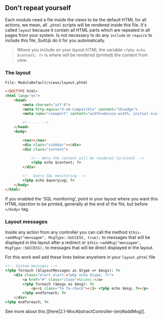 ## Don't repeat yourself

Each module need a file inside the views to be the default HTML for all actions, we mean, all `.phtml` scripts will be rendered inside this file. It's called `layout` because it contain all HTML parts which are repeated in all pages from your system. Is not necessary to do any `include` or `require` to include this file, _SuitUp_ do it for you automatically.

> Where you include on your layout HTML the variable `<?php echo $content; ?>` is where will be rendered (printed) the content from _view_.

### The layout

`File: ModuleDefault/views/layout.phtml`
```html
<!DOCTYPE html>
<html lang="en">
    <head>
        <meta charset="utf-8">
        <meta http-equiv="X-UA-Compatible" content="IE=edge">
        <meta name="viewport" content="width=device-width, initial-scale=1">

        <!-- ... -->
    </head>
    <body>

        <nav></nav>
        <div class="sidebar"></div>
        <div class="content">

            <!-- Here the content will be rendered (printed) -->
            <?php echo $content; ?>
        </div>

        <!-- Query SQL monitoring -->
        <?php echo $queryLog; ?>
    </body>
</html>
```

If you enabled the 'SQL monitoring', point in your layout where you want this HTML injection to be printed, generally at the end of the file, but before `</body>` tag.

### Layout messages
Inside any action from any controller you can call the method `$this->addMsg("mensagem", MsgType::SUCCESS, true);` to messages that will be displayed in the layout after a redirect or `$this->addMsg("mensagem", MsgType::SUCCESS);` to messages that will be direct displayed in the layout.

For this work well add these lines below anywhere in your `layout.phtml` file
```html
<!-- System messages -->
<?php foreach ($layoutMessages as $type => $msgs): ?>
    <div class="alert alert-<?php echo $type; ?>">
        <a href="#" class="close">&times;</a>
        <?php foreach ($msgs as $msg): ?>
            <p><i class="fa fa-check"></i> <?php echo $msg; ?></p>
        <?php endforeach; ?>
    </div>
<?php endforeach; ?>

```

See more about this [[here|2.1-MvcAbstractController-(en)#addMsg]].

